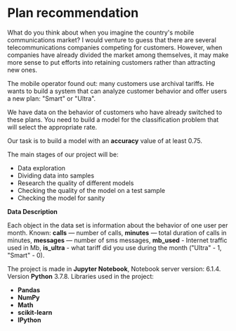 # Plan recommendation

What do you think about when you imagine the country's mobile communications market? I would venture to guess that there are several telecommunications companies competing for customers. However, when companies have already divided the market among themselves, it may make more sense to put efforts into retaining customers rather than attracting new ones.

The mobile operator found out: many customers use archival tariffs. He wants to build a system that can analyze customer behavior and offer users a new plan: "Smart" or "Ultra".

We have data on the behavior of customers who have already switched to these plans. You need to build a model for the classification problem that will select the appropriate rate.

Our task is to build a model with an **accuracy** value of at least 0.75.

The main stages of our project will be:
* Data exploration
* Dividing data into samples
* Research the quality of different models
* Checking the quality of the model on a test sample
* Checking the model for sanity

**Data Description**

Each object in the data set is information about the behavior of one user per month. Known:
**calls** — number of calls,
**minutes** — total duration of calls in minutes,
**messages** — number of sms messages,
**mb_used** - Internet traffic used in Mb,
**is_ultra** - what tariff did you use during the month ("Ultra" - 1, "Smart" - 0).


The project is made in **Jupyter Notebook**, Notebook server version: 6.1.4. Version **Python** 3.7.8.
Libraries used in the project:
* **Pandas**
* **NumPy**
* **Math**
* **scikit-learn**
* **IPython**
